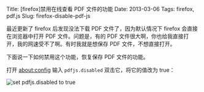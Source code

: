 Title: [firefox]禁用在线查看 PDF 文件的功能
Date: 2013-03-06
Tags: firefox, pdf.js
Slug: firefox-disable-pdf-js


最近更新了 firefox 后发现没法下载 PDF 文件了，因为默认情况下 firefox 会直接在浏览器中打开 PDF 文件。问题是，有的 PDF 文件很大啊，你也给我直接打开，我的网速受不了啊。有时我就是想保存 PDF 文件，不想直接打开。

下面说一下如何禁用这个功能，恢复保存 PDF 文件的功能。

打开 [about:config](about:config) 输入 `pdfjs.disabled` 双击它，将它的值改为 true：

![set pdfjs.disabled to true](/static/images/2013-03-06-firefox-pdf-js.jpg)
